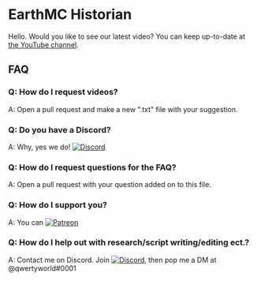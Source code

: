 # EarthMC Historian
Hello. Would you like to see our latest video?
You can keep up-to-date at [the YouTube channel](https://www.youtube.com/channel/UCeSfl0IWQHySIbdj0PUikhg).

## FAQ

### Q: How do I request videos?
A: Open a pull request and make a new ".txt" file with your suggestion.

### Q: Do you have a Discord?
A: Why, yes we do! [![Discord](https://img.shields.io/discord/804709519732506646?label=Join%20here%21)](https://discord.gg/3tkRnKJxj7)

### Q: How do I request questions for the FAQ?
A: Open a pull request with your question added on to this file. 

### Q: How do I support you?
A: You can [![Patreon](https://img.shields.io/badge/Support%20me%20on-Patreon-orange)](https://patreon.com/unsttv)

### Q: How do I help out with research/script writing/editing ect.?
A: Contact me on Discord. Join [![Discord](https://img.shields.io/discord/804709519732506646?label=our%20Discord)](https://discord.gg/3tkRnKJxj7), then pop me a DM at @qwertyworld#0001
